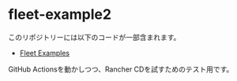 # fleet-example2

このリポジトリーには以下のコードが一部含まれます。

- [Fleet Examples](https://github.com/rancher/fleet-examples)

GitHub Actionsを動かしつつ、Rancher CDを試すためのテスト用です。
